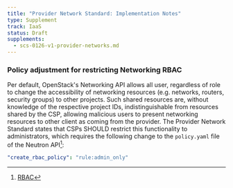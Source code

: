 ```yaml
---
title: "Provider Network Standard: Implementation Notes"
type: Supplement
track: IaaS
status: Draft
supplements:
  - scs-0126-v1-provider-networks.md
---
```


### Policy adjustment for restricting Networking RBAC

Per default, OpenStack's Networking API allows all user, regardless of role to change the accessibility of networking resources (e.g. networks, routers, security groups) to other projects.
Such shared resources are, without knowledge of the respective project IDs, indistinguishable from resources shared by the CSP, allowing malicious users to present networking resources to other client as coming from the provider.
The Provider Network Standard states that CSPs SHOULD restrict this functionality to administrators, which requires the following change to the `policy.yaml` file of the Neutron API[^rbac]:

```yaml
"create_rbac_policy": "rule:admin_only"
```

[^rbac]: [RBAC](https://docs.openstack.org/neutron/2024.1/admin/config-rbac.html#preventing-regular-users-from-sharing-objects-with-each-other)
